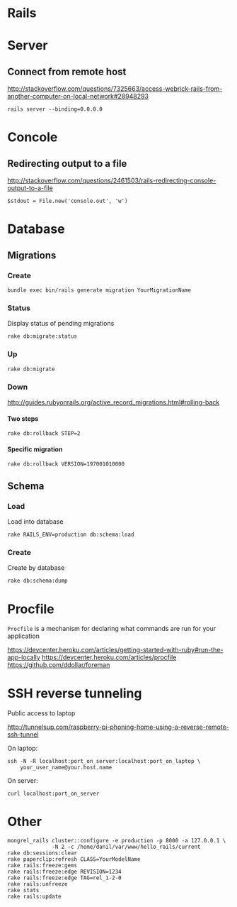 # Rails

# Server

## Connect from remote host

<http://stackoverflow.com/questions/7325663/access-webrick-rails-from-another-computer-on-local-network#28948293>

    rails server --binding=0.0.0.0

# Concole

## Redirecting output to a file

<http://stackoverflow.com/questions/2461503/rails-redirecting-console-output-to-a-file>

    $stdout = File.new('console.out', 'w')

# Database

## Migrations

### Create

    bundle exec bin/rails generate migration YourMigrationName

### Status

Display status of pending migrations

    rake db:migrate:status

### Up

    rake db:migrate

### Down

<http://guides.rubyonrails.org/active_record_migrations.html#rolling-back>

#### Two steps

    rake db:rollback STEP=2

#### Specific migration

    rake db:rollback VERSION=197001010000

## Schema

### Load

Load into database

    rake RAILS_ENV=production db:schema:load

### Create

Create by database

    rake db:schema:dump

# Procfile

`Procfile` is a mechanism for declaring what commands
are run for your application

<https://devcenter.heroku.com/articles/getting-started-with-ruby#run-the-app-locally>
<https://devcenter.heroku.com/articles/procfile>
<https://github.com/ddollar/foreman>

# SSH reverse tunneling

Public access to laptop

<http://tunnelsup.com/raspberry-pi-phoning-home-using-a-reverse-remote-ssh-tunnel>

On laptop:

    ssh -N -R localhost:port_on_server:localhost:port_on_laptop \
        your_user_name@your.host.name

On server:

    curl localhost:port_on_server

# Other

    mongrel_rails cluster::configure -e production -p 8000 -a 127.0.0.1 \
                  -N 2 -c /home/danil/var/www/hello_rails/current
    rake db:sessions:clear
    rake paperclip:refresh CLASS=YourModelName
    rake rails:freeze:gems
    rake rails:freeze:edge REVISION=1234
    rake rails:freeze:edge TAG=rel_1-2-0
    rake rails:unfreeze
    rake stats
    rake rails:update
